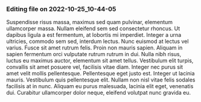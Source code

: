 

### Editing file on 2022-10-25_10-44-05

Suspendisse risus massa, maximus sed quam pulvinar, elementum ullamcorper massa. Nullam eleifend sem sed consectetur rhoncus. Ut dapibus ligula a est fermentum, at lobortis mi imperdiet. Integer a urna ultricies, commodo sem sed, interdum lectus. Nunc euismod at lectus vel varius. Fusce sit amet rutrum felis. Proin non mauris sapien. Aliquam in sapien fermentum orci vulputate rutrum rutrum in dui.
Nulla nibh risus, luctus eu maximus auctor, elementum sit amet tellus. Vestibulum elit turpis, convallis sit amet posuere vel, facilisis vitae diam. Integer nec purus sit amet velit mollis pellentesque. Pellentesque eget justo est. Integer ut lacinia mauris. Vestibulum quis pellentesque elit. Nullam non nisl vitae felis sodales facilisis at in nunc. Aliquam eu purus malesuada, lacinia elit eget, venenatis dui. Curabitur ullamcorper dolor neque, eleifend volutpat nunc gravida eu.


